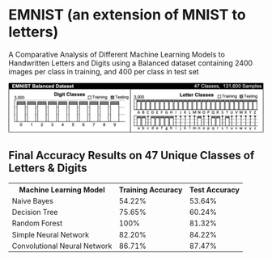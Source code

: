 # EMNIST (an extension of MNIST to letters)
A Comparative Analysis of Different Machine Learning Models to Handwritten Letters and Digits using a Balanced dataset containing 2400 images per class in training, and 400 per class in test set

![sketch](EMNIST_Balanced_Dataset_Visualization.png)

<h2>Final Accuracy Results on 47 Unique Classes of Letters & Digits</h2>

<table>
  <tr>
    <th>Machine Learning Model</th>
    <th>Training Accuracy</th>
    <th>Test Accuracy</th>
  </tr>
  <tr>
    <td>Naive Bayes</td>
    <td>54.22%</td>
    <td>53.64%</td>
  </tr>
  <tr>
    <td>Decision Tree</td>
    <td>75.65%</td>
    <td>60.24%</td>
  </tr>
  <tr>
    <td>Random Forest</td>
    <td>100%</td>
    <td>81.32%</td>
  </tr>
  <tr>
    <td>Simple Neural Network</td>
    <td>82.20%</td>
    <td>84.22%</td>
  </tr>
  <tr>
    <td>Convolutional Neural Network</td>
    <td>86.71%</td>
    <td>87.47%</td>
  </tr>
</table>
